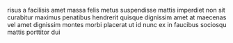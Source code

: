 risus a facilisis amet massa felis metus suspendisse mattis imperdiet non sit
curabitur maximus penatibus hendrerit quisque dignissim amet at maecenas vel
amet dignissim montes morbi placerat ut id nunc ex in faucibus sociosqu mattis
porttitor dui